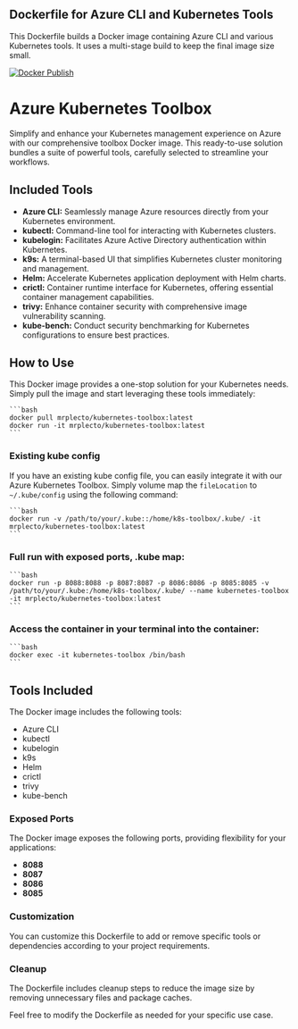 
## Dockerfile for Azure CLI and Kubernetes Tools
This Dockerfile builds a Docker image containing Azure CLI and various Kubernetes tools. It uses a multi-stage build to keep the final image size small.

[![Docker Publish](https://github.com/antnsn/kube-mgmt/actions/workflows/build.yml/badge.svg)](https://github.com/antnsn/kube-mgmt/actions/workflows/build.yml)

# Azure Kubernetes Toolbox

Simplify and enhance your Kubernetes management experience on Azure with our comprehensive toolbox Docker image. This ready-to-use solution bundles a suite of powerful tools, carefully selected to streamline your workflows.

## Included Tools

- **Azure CLI:** Seamlessly manage Azure resources directly from your Kubernetes environment.
- **kubectl:** Command-line tool for interacting with Kubernetes clusters.
- **kubelogin:** Facilitates Azure Active Directory authentication within Kubernetes.
- **k9s:** A terminal-based UI that simplifies Kubernetes cluster monitoring and management.
- **Helm:** Accelerate Kubernetes application deployment with Helm charts.
- **crictl:** Container runtime interface for Kubernetes, offering essential container management capabilities.
- **trivy:** Enhance container security with comprehensive image vulnerability scanning.
- **kube-bench:** Conduct security benchmarking for Kubernetes configurations to ensure best practices.

## How to Use

This Docker image provides a one-stop solution for your Kubernetes needs. Simply pull the image and start leveraging these tools immediately:

    ```bash
    docker pull mrplecto/kubernetes-toolbox:latest
    docker run -it mrplecto/kubernetes-toolbox:latest
    ```

### Existing kube config

If you have an existing kube config file, you can easily integrate it with our Azure Kubernetes Toolbox. Simply volume map the `fileLocation` to `~/.kube/config` using the following command:

    ```bash
    docker run -v /path/to/your/.kube::/home/k8s-toolbox/.kube/ -it mrplecto/kubernetes-toolbox:latest
    ```

### Full run with exposed ports, .kube map:
    ```bash
    docker run -p 8088:8088 -p 8087:8087 -p 8086:8086 -p 8085:8085 -v /path/to/your/.kube:/home/k8s-toolbox/.kube/ --name kubernetes-toolbox -it mrplecto/kubernetes-toolbox:latest
    ```

### Access the container in your terminal into the container: 
    ```bash
    docker exec -it kubernetes-toolbox /bin/bash
    ```

## Tools Included
The Docker image includes the following tools:

 - Azure CLI
 - kubectl
 - kubelogin 
 - k9s
 - Helm
 - crictl
 - trivy
 - kube-bench 


### Exposed Ports

The Docker image exposes the following ports, providing flexibility for your applications:

- **8088**
- **8087**
- **8086**
- **8085**


### Customization
You can customize this Dockerfile to add or remove specific tools or dependencies according to your project requirements.

### Cleanup

The Dockerfile includes cleanup steps to reduce the image size by removing unnecessary files and package caches.

Feel free to modify the Dockerfile as needed for your specific use case.
